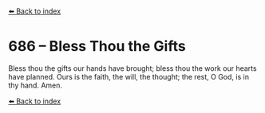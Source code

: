 [⬅️ Back to index](../README.md)

# 686 – Bless Thou the Gifts

Bless thou the gifts our hands have brought;
bless thou the work our hearts have planned.
Ours is the faith, the will, the thought;
the rest, O God, is in thy hand.
Amen.

[⬅️ Back to index](../README.md)
